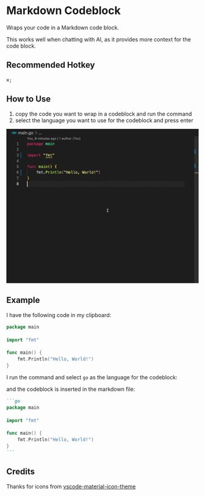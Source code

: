 # Markdown Codeblock

Wraps your code in a Markdown code block.

This works well when chatting with AI, as it provides more context for the code block.

## Recommended Hotkey

`⌘;`

## How to Use

1. copy the code you want to wrap in a codeblock and run the command
2. select the language you want to use for the codeblock and press enter

![Markdown Codeblock](metadata/markdown-codeblock-3.gif)

## Example

I have the following code in my clipboard:

```go
package main

import "fmt"

func main() {
    fmt.Println("Hello, World!")
}
```

I run the command and select `go` as the language for the codeblock:

and the codeblock is inserted in the markdown file:

````markdown
```go
package main

import "fmt"

func main() {
    fmt.Println("Hello, World!")
}
```
````

## Credits

Thanks for icons from [vscode-material-icon-theme](https://github.com/material-extensions/vscode-material-icon-theme)
